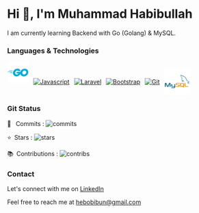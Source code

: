 <h1>Hi 👋, I'm Muhammad Habibullah</h1>

I am currently learning Backend with Go (Golang) & MySQL.

### Languages & Technologies
<a target="_blank" href="https://golang.org/"><img alt="Go" src="https://raw.githubusercontent.com/devicons/devicon/master/icons/go/go-original-wordmark.svg" width="50"></a>&ensp;
<a target="_blank" href="https://www.javascript.com/"><img style="vertical-align: middle;" alt="Javascript" src="https://encrypted-tbn0.gstatic.com/images?q=tbn:ANd9GcSTZs3pTwle5FtUCIgU9e1-IqmQ91eaCkQUR2bvw4jr6lsQ_ddkRxPmjMDSOSrYf-Kv-wY&usqp=CAU" width="36"></a>&ensp;
<a href="https://laravel.com/"><img style="vertical-align: middle;" alt="Laravel" src="https://upload.wikimedia.org/wikipedia/commons/thumb/9/9a/Laravel.svg/1200px-Laravel.svg.png" width="30"></a>&ensp;
<a href="https://getbootstrap.com/"><img style="vertical-align: middle;" alt="Bootstrap" src="https://consultant-webdesigner.fr/wp-content/uploads/2020/04/bootstrap_4-icon.png" width="40"></a>&ensp;
<a href="https://git-scm.com/"><img style="vertical-align: middle;" alt="Git" src="https://www.vectorlogo.zone/logos/git-scm/git-scm-icon.svg" width="30"></a>&ensp;
<a target="_blank" href="https://www.mysql.com/"><img style="vertical-align: middle;" alt="MySQL" src="https://raw.githubusercontent.com/devicons/devicon/master/icons/mysql/mysql-original-wordmark.svg" width="60"></a>&ensp;

### Git Status
:arrows_counterclockwise: &ensp;Commits : <img alt="commits" src="https://github-readme-stats-individuals.vercel.app/api/individual?username=hebobibun&show=commits&count_private=true&theme=dark">

:star:&ensp;Stars : <img alt="stars" src="https://github-readme-stats-individuals.vercel.app/api/individual?username=hebobibun&show=stars&count_private=true&theme=dark">

:books:&ensp;Contributions : <img alt="contribs" src="https://github-readme-stats-individuals.vercel.app/api/individual?username=hebobibun&show=contribs&count_private=true&theme=dark">

### Contact

Let's connect with me on <a href="https://www.linkedin.com/in/mhammadhabibullah/" target="_blank">LinkedIn<a/>

Feel free to reach me at <a target="_blank" href="mailto:hebobibun@gmail.com" target="_blank">hebobibun@gmail.com<a/>
